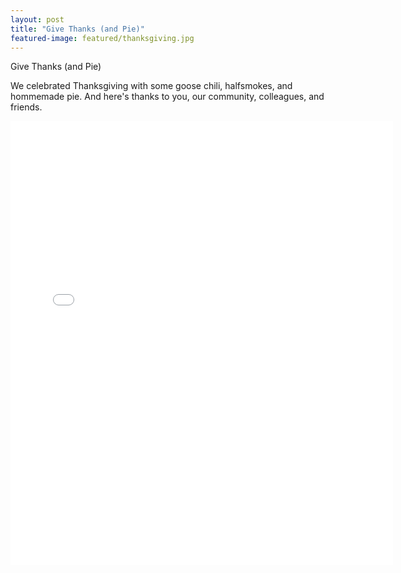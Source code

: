 ```yaml
---
layout: post
title: "Give Thanks (and Pie)"
featured-image: featured/thanksgiving.jpg
---
```


Give Thanks (and Pie)

We celebrated Thanksgiving with some goose chili, halfsmokes, and hommemade pie. And here's thanks to you, our community, colleagues, and friends.

<iframe src="//instagram.com/p/hbvvKdQym8/embed/" width="612" height="710" frameborder="0" scrolling="no" allowtransparency="true">&nbsp;</iframe>
